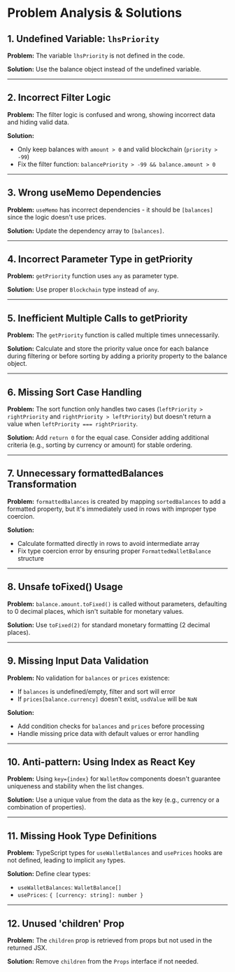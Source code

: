 # Problem Analysis & Solutions

## 1. Undefined Variable: `lhsPriority`

**Problem:** The variable `lhsPriority` is not defined in the code.

**Solution:** Use the balance object instead of the undefined variable.

---

## 2. Incorrect Filter Logic

**Problem:** The filter logic is confused and wrong, showing incorrect data and hiding valid data.

**Solution:** 
- Only keep balances with `amount > 0` and valid blockchain (`priority > -99`)
- Fix the filter function: `balancePriority > -99 && balance.amount > 0`

---

## 3. Wrong useMemo Dependencies

**Problem:** `useMemo` has incorrect dependencies - it should be `[balances]` since the logic doesn't use prices.

**Solution:** Update the dependency array to `[balances]`.

---

## 4. Incorrect Parameter Type in getPriority

**Problem:** `getPriority` function uses `any` as parameter type.

**Solution:** Use proper `Blockchain` type instead of `any`.

---

## 5. Inefficient Multiple Calls to getPriority

**Problem:** The `getPriority` function is called multiple times unnecessarily.

**Solution:** Calculate and store the priority value once for each balance during filtering or before sorting by adding a priority property to the balance object.

---

## 6. Missing Sort Case Handling

**Problem:** The sort function only handles two cases (`leftPriority > rightPriority` and `rightPriority > leftPriority`) but doesn't return a value when `leftPriority === rightPriority`.

**Solution:** Add `return 0` for the equal case. Consider adding additional criteria (e.g., sorting by currency or amount) for stable ordering.

---

## 7. Unnecessary formattedBalances Transformation

**Problem:** `formattedBalances` is created by mapping `sortedBalances` to add a formatted property, but it's immediately used in rows with improper type coercion.

**Solution:**
- Calculate formatted directly in rows to avoid intermediate array
- Fix type coercion error by ensuring proper `FormattedWalletBalance` structure

---

## 8. Unsafe toFixed() Usage

**Problem:** `balance.amount.toFixed()` is called without parameters, defaulting to 0 decimal places, which isn't suitable for monetary values.

**Solution:** Use `toFixed(2)` for standard monetary formatting (2 decimal places).

---

## 9. Missing Input Data Validation

**Problem:** No validation for `balances` or `prices` existence:
- If `balances` is undefined/empty, filter and sort will error
- If `prices[balance.currency]` doesn't exist, `usdValue` will be `NaN`

**Solution:**
- Add condition checks for `balances` and `prices` before processing
- Handle missing price data with default values or error handling

---

## 10. Anti-pattern: Using Index as React Key

**Problem:** Using `key={index}` for `WalletRow` components doesn't guarantee uniqueness and stability when the list changes.

**Solution:** Use a unique value from the data as the key (e.g., currency or a combination of properties).

---

## 11. Missing Hook Type Definitions

**Problem:** TypeScript types for `useWalletBalances` and `usePrices` hooks are not defined, leading to implicit `any` types.

**Solution:** Define clear types:
- `useWalletBalances`: `WalletBalance[]`
- `usePrices`: `{ [currency: string]: number }`

---

## 12. Unused 'children' Prop

**Problem:** The `children` prop is retrieved from props but not used in the returned JSX.

**Solution:** Remove `children` from the `Props` interface if not needed.
